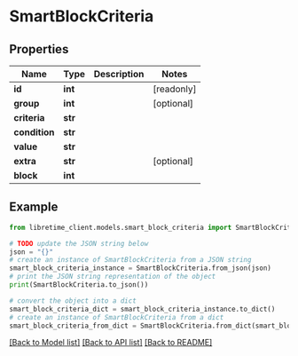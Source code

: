# SmartBlockCriteria


## Properties

Name | Type | Description | Notes
------------ | ------------- | ------------- | -------------
**id** | **int** |  | [readonly] 
**group** | **int** |  | [optional] 
**criteria** | **str** |  | 
**condition** | **str** |  | 
**value** | **str** |  | 
**extra** | **str** |  | [optional] 
**block** | **int** |  | 

## Example

```python
from libretime_client.models.smart_block_criteria import SmartBlockCriteria

# TODO update the JSON string below
json = "{}"
# create an instance of SmartBlockCriteria from a JSON string
smart_block_criteria_instance = SmartBlockCriteria.from_json(json)
# print the JSON string representation of the object
print(SmartBlockCriteria.to_json())

# convert the object into a dict
smart_block_criteria_dict = smart_block_criteria_instance.to_dict()
# create an instance of SmartBlockCriteria from a dict
smart_block_criteria_from_dict = SmartBlockCriteria.from_dict(smart_block_criteria_dict)
```
[[Back to Model list]](../README.md#documentation-for-models) [[Back to API list]](../README.md#documentation-for-api-endpoints) [[Back to README]](../README.md)


